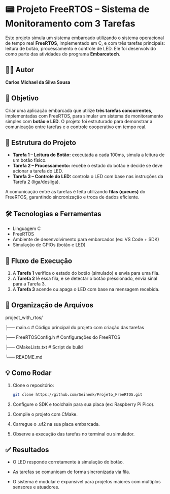 # 📟 Projeto FreeRTOS – Sistema de Monitoramento com 3 Tarefas

Este projeto simula um sistema embarcado utilizando o sistema operacional de tempo real **FreeRTOS**, implementado em C, e com três tarefas principais: leitura de botão, processamento e controle de LED. Ele foi desenvolvido como parte das atividades do programa **Embarcatech**.

## 👨‍💻 Autor

**Carlos Michael da Silva Sousa**

## 🎯 Objetivo

Criar uma aplicação embarcada que utilize **três tarefas concorrentes**, implementadas com FreeRTOS, para simular um sistema de monitoramento simples com **botão e LED**. O projeto foi estruturado para demonstrar a comunicação entre tarefas e o controle cooperativo em tempo real.

## 🧠 Estrutura do Projeto

- **Tarefa 1 – Leitura do Botão:** executada a cada 100ms, simula a leitura de um botão físico.
- **Tarefa 2 – Processamento:** recebe o estado do botão e decide se deve acionar a tarefa do LED.
- **Tarefa 3 – Controle do LED:** controla o LED com base nas instruções da Tarefa 2 (liga/desliga).

A comunicação entre as tarefas é feita utilizando **filas (queues)** do FreeRTOS, garantindo sincronização e troca de dados eficiente.

## 🛠️ Tecnologias e Ferramentas

- Linguagem C
- FreeRTOS
- Ambiente de desenvolvimento para embarcados (ex: VS Code + SDK)
- Simulação de GPIOs (botão e LED)

## 🔄 Fluxo de Execução

1. A **Tarefa 1** verifica o estado do botão (simulado) e envia para uma fila.
2. A **Tarefa 2** lê essa fila, e se detectar o botão pressionado, envia sinal para a Tarefa 3.
3. A **Tarefa 3** acende ou apaga o LED com base na mensagem recebida.

## 📂 Organização de Arquivos
project_with_rtos/ 

├── main.c # Código principal do projeto com criação das tarefas 

├── FreeRTOSConfig.h # Configurações do FreeRTOS 

├── CMakeLists.txt # Script de build 

└── README.md


## 💡 Como Rodar

1. Clone o repositório:
   ```bash
   git clone https://github.com/Seinenk/Projeto_FreeRTOS.git

2. Configure o SDK e toolchain para sua placa (ex: Raspberry Pi Pico).

3. Compile o projeto com CMake.

4. Carregue o .uf2 na sua placa embarcada.

5. Observe a execução das tarefas no terminal ou simulador.

## ✅ Resultados

- O LED responde corretamente à simulação do botão.

- As tarefas se comunicam de forma sincronizada via fila.

- O sistema é modular e expansível para projetos maiores com múltiplos sensores e atuadores.
